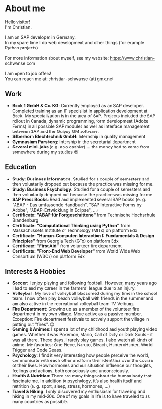# About me
Hello visitor!<br />
I'm Christian.<br />
<br />
I am an SAP developer in Germany.<br />
In my spare time I do web development and other things (for example Python projects).<br />
<br />
For more information about myself, see my website: https://www.christian-schwanse.com<br />
<br />
I am open to job offers!<br />
You can reach me at: christian-schwanse (at) gmx.net<br />

## Work
- **Bock 1 GmbH & Co. KG**: Currently employed as an SAP developer. Completed training as an IT specialist in application development at Bock. My specialization is in the area of SAP. Projects included the SAP rollout in Canada, dynamic programming, form development (Adobe Forms) in all possible SAP modules as well as interface management between SAP and the Quipsy QM software.
- **Silberhorn Blechtechnik GmbH**: Internship in quality management
- **Gymnasium Parsberg**: Intership in the secretarial department
- **Several mini-jobs** (e.g. as a cashier).... the money had to come from somewhere during my studies :wink:
## Education
- **Study: Business Informatics**. Studied for a couple of semesters and then voluntarily dropped out because the practice was missing for me.
- **Study: Business Psychology**. Studied for a couple of semesters and then voluntarily dropped out because the practice was missing for me.
- **SAP Press Books**: Read and implemented several SAP books (e. g. "ABAP - Das umfassende Handbuch", "SAP Interactive Forms by Adobe", "ABAP-Entwicklung in Eclipse", ...)
- **Certificate: "ABAP für Fortgeschrittene"** from Technische Hochschule Brandenburg
- **Certificate: "Computational Thinking using Python"** from Massachussets Institute of Technology (MITx) on platform Edx
- **Certificate: "Human-Computer-Interaction I: Fundamentals & Design Principles"** from Georgia Tech (GTx) on platform Edx
- **Certificate: "First Aid"** from volunteer fire department
- **Certificate: "Front-End Web Developer"** from World Wide Web Consortium (W3Cx) on platform Edx

## Interests & Hobbies
- **Soccer**: I enjoy playing and following football. However, many years ago I had to end my career in the farmers' league due to an injury.
- **Volleyball**: My love of volleyball blossomed during my time in the school team. I now often play beach volleyball with friends in the summer and am also active in the recreational volleyball team TV Velburg.
- **Fire Department**: Growing up as a member of the volunteer fire department in my own village. More active as a passive member. Exception: Fire department festivals to actively support the village in putting out "fires". :wink:
- **Gaming & Animes**: I spent a lot of my childhood and youth playing video games. Whether it was Pokemon, Mario, Call of Duty or Dark Souls - it was all there. These days, I rarely play games. I also watch all kinds of anime. My favorites: One Piece, Naruto, Bleach, HunterxHunter, World Trigger and Code Geass.
- **Psychology**: I find it very interesting how people perceive the world, communicate with each other and form their identities over the course of their lives. How hormones and our situation influence our thoughts, feelings and actions, both consciously and unconsciously.
- **Health & Nutrition**: There are many things about the human body that fascinate me. In addition to psychology, it's also health itself and nutrition (e. g. sport, sleep, stress, hormones, ...)
- **Travel & Hiking**: I only discovered my enthusiasm for traveling and hiking in my mid-20s. One of my goals in life is to have traveled to as many countries as possible.

<!---
CrazyChair69/CrazyChair69 is a ✨ special ✨ repository because its `README.md` (this file) appears on your GitHub profile.
You can click the Preview link to take a look at your changes.
--->
